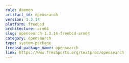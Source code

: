 ```yaml
---
role: daemon
artifact_id: opensearch
version: 1.3.14
platform: freebsd
architecture: arm64
slug: opensearch-1.3.14-freebsd-arm64
category: opensearch
type: system-package
freebsd_package_name: opensearch
link: https://www.freshports.org/textproc/opensearch
---
```

